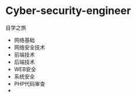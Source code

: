 <!--
 * @Author: kok-s0s
 * @Date: 2021-04-17 19:18:41
 * @LastEditTime: 2021-04-17 19:22:14
 * @Description: 记录
-->
# Cyber-​​security-engineer
 自学之旅

- 网络基础
- 网络安全技术
- 前端技术
- 后端技术
- WEB安全
- 系统安全
- PHP代码审查
- 